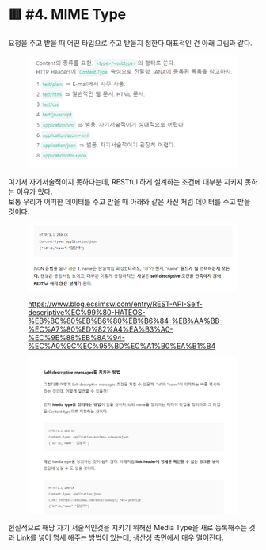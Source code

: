 # 🟥 #4. MIME Type

요청을 주고 받을 때 어떤 타입으로 주고 받을지 정한다 대표적인 건 아래 그림과 같다.

<figure><img src="../.gitbook/assets/image (6).png" alt=""><figcaption></figcaption></figure>

여기서 자기서술적이지 못하다는데, RESTful 하게 설계하는 조건에 대부분 지키지 못하는 이유가 있다.\
보통 우리가 어떠한 데이터를 주고 받을 때 아래와 같은 사진 처럼 데이터를 주고 받을 것이다.



<figure><img src="../.gitbook/assets/image (7).png" alt=""><figcaption><p><a href="https://www.blog.ecsimsw.com/entry/REST-API-Self-descriptive%EC%99%80-HATEOS-%EB%8C%80%EB%B6%80%EB%B6%84-%EB%AA%BB-%EC%A7%80%ED%82%A4%EA%B3%A0-%EC%9E%88%EB%8A%94-%EC%A0%9C%EC%95%BD%EC%A1%B0%EA%B1%B4">https://www.blog.ecsimsw.com/entry/REST-API-Self-descriptive%EC%99%80-HATEOS-%EB%8C%80%EB%B6%80%EB%B6%84-%EB%AA%BB-%EC%A7%80%ED%82%A4%EA%B3%A0-%EC%9E%88%EB%8A%94-%EC%A0%9C%EC%95%BD%EC%A1%B0%EA%B1%B4</a></p></figcaption></figure>

<figure><img src="../.gitbook/assets/image (8).png" alt=""><figcaption></figcaption></figure>

현실적으로 해당 자기 서술적인것을 지키기 위해선 Media Type을 새로 등록해주는 것과 Link를 넣어 명세 해주는 방법이 있는데, 생산성 측면에서 매우 떨어진다.

